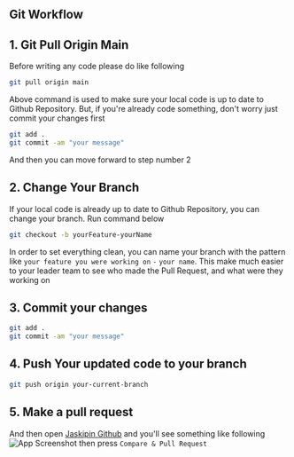 ## Git Workflow

## 1. Git Pull Origin Main
Before writing any code please do like following
```bash
git pull origin main
```
Above command is used to make sure your local code is up to date to Github Repository. But, if you're already code something, don't worry just commit your changes first
```bash
git add .
git commit -am "your message"
```
And then you can move forward to step number 2


## 2. Change Your Branch
If your local code is already up to date to Github Repository, you can change your branch. Run command below
```bash
git checkout -b yourFeature-yourName
```
In order to set everything clean, you can name your branch with the pattern like ``your feature you were working on`` ``-`` ``your name``.
This make much easier to your leader team to see who made the Pull Request, and what were they working on

## 3. Commit your changes
```bash
git add .
git commit -am "your message"
```

## 4. Push Your updated code to your branch
```bash
git push origin your-current-branch
```

## 5. Make a pull request
And then open [Jaskipin Github](https://github.com/JKP-Development-Website-Team) and you'll see something like following
![App Screenshot](https://snipboard.io/c9jLth.jpg)
then press ``Compare & Pull Request``



